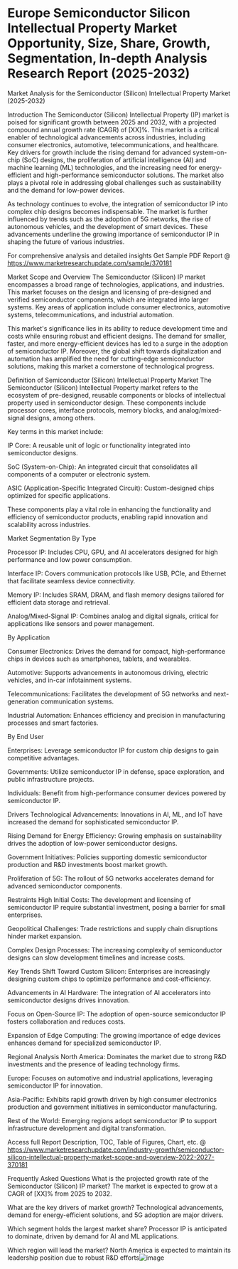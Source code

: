 # Europe Semiconductor Silicon Intellectual Property Market Opportunity, Size, Share, Growth, Segmentation, In-depth Analysis Research Report (2025-2032)
Market Analysis for the Semiconductor (Silicon) Intellectual Property Market (2025-2032)

Introduction
The Semiconductor (Silicon) Intellectual Property (IP) market is poised for significant growth between 2025 and 2032, with a projected compound annual growth rate (CAGR) of [XX]%. This market is a critical enabler of technological advancements across industries, including consumer electronics, automotive, telecommunications, and healthcare. Key drivers for growth include the rising demand for advanced system-on-chip (SoC) designs, the proliferation of artificial intelligence (AI) and machine learning (ML) technologies, and the increasing need for energy-efficient and high-performance semiconductor solutions. The market also plays a pivotal role in addressing global challenges such as sustainability and the demand for low-power devices.

As technology continues to evolve, the integration of semiconductor IP into complex chip designs becomes indispensable. The market is further influenced by trends such as the adoption of 5G networks, the rise of autonomous vehicles, and the development of smart devices. These advancements underline the growing importance of semiconductor IP in shaping the future of various industries.

For comprehensive analysis and detailed insights Get Sample PDF Report @ https://www.marketresearchupdate.com/sample/370181


Market Scope and Overview
The Semiconductor (Silicon) IP market encompasses a broad range of technologies, applications, and industries. This market focuses on the design and licensing of pre-designed and verified semiconductor components, which are integrated into larger systems. Key areas of application include consumer electronics, automotive systems, telecommunications, and industrial automation.

This market's significance lies in its ability to reduce development time and costs while ensuring robust and efficient designs. The demand for smaller, faster, and more energy-efficient devices has led to a surge in the adoption of semiconductor IP. Moreover, the global shift towards digitalization and automation has amplified the need for cutting-edge semiconductor solutions, making this market a cornerstone of technological progress.


Definition of Semiconductor (Silicon) Intellectual Property Market
The Semiconductor (Silicon) Intellectual Property market refers to the ecosystem of pre-designed, reusable components or blocks of intellectual property used in semiconductor design. These components include processor cores, interface protocols, memory blocks, and analog/mixed-signal designs, among others.

Key terms in this market include:

IP Core: A reusable unit of logic or functionality integrated into semiconductor designs.

SoC (System-on-Chip): An integrated circuit that consolidates all components of a computer or electronic system.

ASIC (Application-Specific Integrated Circuit): Custom-designed chips optimized for specific applications.

These components play a vital role in enhancing the functionality and efficiency of semiconductor products, enabling rapid innovation and scalability across industries.


Market Segmentation
By Type

Processor IP: Includes CPU, GPU, and AI accelerators designed for high performance and low power consumption.

Interface IP: Covers communication protocols like USB, PCIe, and Ethernet that facilitate seamless device connectivity.

Memory IP: Includes SRAM, DRAM, and flash memory designs tailored for efficient data storage and retrieval.

Analog/Mixed-Signal IP: Combines analog and digital signals, critical for applications like sensors and power management.

By Application

Consumer Electronics: Drives the demand for compact, high-performance chips in devices such as smartphones, tablets, and wearables.

Automotive: Supports advancements in autonomous driving, electric vehicles, and in-car infotainment systems.

Telecommunications: Facilitates the development of 5G networks and next-generation communication systems.

Industrial Automation: Enhances efficiency and precision in manufacturing processes and smart factories.

By End User

Enterprises: Leverage semiconductor IP for custom chip designs to gain competitive advantages.

Governments: Utilize semiconductor IP in defense, space exploration, and public infrastructure projects.

Individuals: Benefit from high-performance consumer devices powered by semiconductor IP.


Drivers
Technological Advancements: Innovations in AI, ML, and IoT have increased the demand for sophisticated semiconductor IP.

Rising Demand for Energy Efficiency: Growing emphasis on sustainability drives the adoption of low-power semiconductor designs.

Government Initiatives: Policies supporting domestic semiconductor production and R&D investments boost market growth.

Proliferation of 5G: The rollout of 5G networks accelerates demand for advanced semiconductor components.


Restraints
High Initial Costs: The development and licensing of semiconductor IP require substantial investment, posing a barrier for small enterprises.

Geopolitical Challenges: Trade restrictions and supply chain disruptions hinder market expansion.

Complex Design Processes: The increasing complexity of semiconductor designs can slow development timelines and increase costs.


Key Trends
Shift Toward Custom Silicon: Enterprises are increasingly designing custom chips to optimize performance and cost-efficiency.

Advancements in AI Hardware: The integration of AI accelerators into semiconductor designs drives innovation.

Focus on Open-Source IP: The adoption of open-source semiconductor IP fosters collaboration and reduces costs.

Expansion of Edge Computing: The growing importance of edge devices enhances demand for specialized semiconductor IP.


Regional Analysis
North America: Dominates the market due to strong R&D investments and the presence of leading technology firms.

Europe: Focuses on automotive and industrial applications, leveraging semiconductor IP for innovation.

Asia-Pacific: Exhibits rapid growth driven by high consumer electronics production and government initiatives in semiconductor manufacturing.

Rest of the World: Emerging regions adopt semiconductor IP to support infrastructure development and digital transformation.

Access full Report Description, TOC, Table of Figures, Chart, etc. @ https://www.marketresearchupdate.com/industry-growth/semiconductor-silicon-intellectual-property-market-scope-and-overview-2022-2027-370181


Frequently Asked Questions
What is the projected growth rate of the Semiconductor (Silicon) IP market? The market is expected to grow at a CAGR of [XX]% from 2025 to 2032.

What are the key drivers of market growth? Technological advancements, demand for energy-efficient solutions, and 5G adoption are major drivers.

Which segment holds the largest market share? Processor IP is anticipated to dominate, driven by demand for AI and ML applications.

Which region will lead the market? North America is expected to maintain its leadership position due to robust R&D efforts![image](https://github.com/user-attachments/assets/7c1f0e72-35f6-4a5e-bfb4-6a263e1afbbc)
